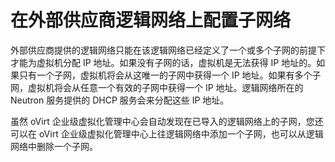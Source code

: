 # 在外部供应商逻辑网络上配置子网络

外部供应商提供的逻辑网络只能在该逻辑网络已经定义了一个或多个子网的前提下才能为虚拟机分配 IP 地址。如果没有子网的话，虚拟机是无法获得 IP 地址的。如果只有一个子网，虚拟机将会从这唯一的子网中获得一个 IP 地址。如果有多个子网，虚拟机将会从任意一个有效的子网中获得一个 IP 地址。逻辑网络所在的 Neutron 服务提供的 DHCP 服务会来分配这些 IP 地址。

虽然 oVirt 企业级虚拟化管理中心会自动发现在已导入的逻辑网络上的子网，您还可以在 oVirt 企业级虚拟化管理中心上往逻辑网络中添加一个子网，也可以从逻辑网络中删除一个子网。

